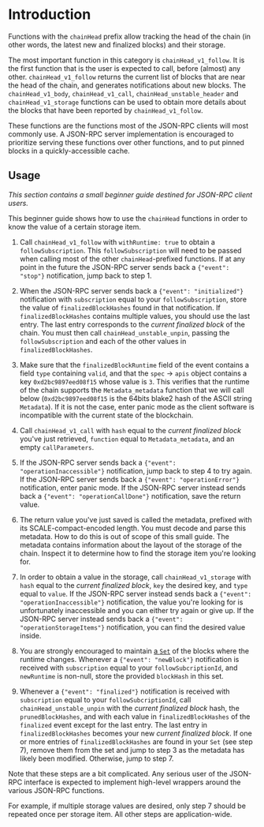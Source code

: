 # Introduction

Functions with the `chainHead` prefix allow tracking the head of the chain (in other words, the latest new and finalized blocks) and their storage.

The most important function in this category is `chainHead_v1_follow`. It is the first function that is the user is expected to call, before (almost) any other. `chainHead_v1_follow` returns the current list of blocks that are near the head of the chain, and generates notifications about new blocks. The `chainHead_v1_body`, `chainHead_v1_call`, `chainHead_unstable_header` and `chainHead_v1_storage` functions can be used to obtain more details about the blocks that have been reported by `chainHead_v1_follow`.

These functions are the functions most of the JSON-RPC clients will most commonly use. A JSON-RPC server implementation is encouraged to prioritize serving these functions over other functions, and to put pinned blocks in a quickly-accessible cache.

## Usage

_This section contains a small beginner guide destined for JSON-RPC client users._

This beginner guide shows how to use the `chainHead` functions in order to know the value of a certain storage item.

1. Call `chainHead_v1_follow` with `withRuntime: true` to obtain a `followSubscription`. This `followSubscription` will need to be passed when calling most of the other `chainHead`-prefixed functions. If at any point in the future the JSON-RPC server sends back a `{"event": "stop"}` notification, jump back to step 1.

2. When the JSON-RPC server sends back a `{"event": "initialized"}` notification with `subscription` equal to your `followSubscription`, store the value of `finalizedBlockHashes` found in that notification. If `finalizedBlockHashes` contains multiple values, you should use the last entry. The last entry corresponds to the _current finalized block_ of the chain. You must then call `chainHead_unstable_unpin`, passing the `followSubscription` and each of the other values in `finalizedBlockHashes`.

3. Make sure that the `finalizedBlockRuntime` field of the event contains a field `type` containing `valid`, and that the `spec` -> `apis` object contains a key `0xd2bc9897eed08f15` whose value is `3`. This verifies that the runtime of the chain supports the `Metadata_metadata` function that we will call below (`0xd2bc9897eed08f15` is the 64bits blake2 hash of the ASCII string `Metadata`). If it is not the case, enter panic mode as the client software is incompatible with the current state of the blockchain.

4. Call `chainHead_v1_call` with `hash` equal to the _current finalized block_ you've just retrieved, `function` equal to `Metadata_metadata`, and an empty `callParameters`.

5. If the JSON-RPC server sends back a `{"event": "operationInaccessible"}` notification, jump back to step 4 to try again. If the JSON-RPC server sends back a `{"event": "operationError"}` notification, enter panic mode. If the JSON-RPC server instead sends back a `{"event": "operationCallDone"}` notification, save the return value.

6. The return value you've just saved is called the metadata, prefixed with its SCALE-compact-encoded length. You must decode and parse this metadata. How to do this is out of scope of this small guide. The metadata contains information about the layout of the storage of the chain. Inspect it to determine how to find the storage item you're looking for.

7. In order to obtain a value in the storage, call `chainHead_v1_storage` with `hash` equal to the _current finalized block_, `key` the desired key, and `type` equal to `value`. If the JSON-RPC server instead sends back a `{"event": "operationInaccessible"}` notification, the value you're looking for is unfortunately inaccessible and you can either try again or give up. If the JSON-RPC server instead sends back a `{"event": "operationStorageItems"}` notification, you can find the desired value inside.

8. You are strongly encouraged to maintain [a `Set`](https://developer.mozilla.org/fr/docs/Web/JavaScript/Reference/Global_Objects/Set) of the blocks where the runtime changes. Whenever a `{"event": "newBlock"}` notification is received with `subscription` equal to your `followSubcriptionId`, and `newRuntime` is non-null, store the provided `blockHash` in this set.

9. Whenever a `{"event": "finalized"}` notification is received with `subscription` equal to your `followSubcriptionId`, call `chainHead_unstable_unpin` with the _current finalized block_ hash, the `prunedBlockHashes`, and with each value in `finalizedBlockHashes` of the `finalized` event except for the last entry. The last entry in `finalizedBlockHashes` becomes your new _current finalized block_. If one or more entries of `finalizedBlockHashes` are found in your `Set` (see step 7), remove them from the set and jump to step 3 as the metadata has likely been modified. Otherwise, jump to step 7.

Note that these steps are a bit complicated. Any serious user of the JSON-RPC interface is expected to implement high-level wrappers around the various JSON-RPC functions.

For example, if multiple storage values are desired, only step 7 should be repeated once per storage item. All other steps are application-wide.
